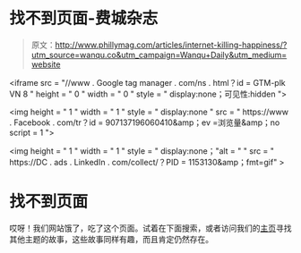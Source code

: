 # 找不到页面-费城杂志

> 原文：<http://www.phillymag.com/articles/internet-killing-happiness/?utm_source=wanqu.co&utm_campaign=Wanqu+Daily&utm_medium=website>

<noscript>&lt;iframe src = "//www . Google tag manager . com/ns . html？id = GTM-plk VN 8 " height = " 0 " width = " 0 " style = " display:none；可见性:hidden "&gt;</noscript>

<noscript>&lt;img height = " 1 " width = " 1 " style = " display:none " src = " https://www . Facebook . com/tr？id = 907137196060410&amp;amp；ev =浏览量&amp;amp；no script = 1 "&gt;</noscript>

<noscript>&lt;img height = " 1 " width = " 1 " style = " display:none；"alt = " " src = " https://DC . ads . LinkedIn . com/collect/？PID = 1153130&amp;amp；fmt=gif" &gt;</noscript>

# 找不到页面

哎呀！我们网站饿了，吃了这个页面。试着在下面搜索，或者访问我们的[主页](https://www.phillymag.com)寻找其他主题的故事，这些故事同样有趣，而且肯定仍然存在。